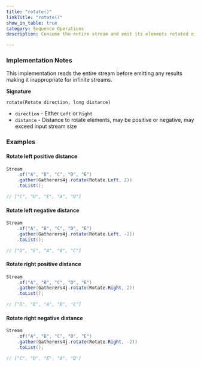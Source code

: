 ```yaml
---
title: "rotate()"
linkTitle: "rotate()"
show_in_table: true
category: Sequence Operations
description: Consume the entire stream and emit its elements rotated either left or right `distance` number of spaces

---
```


### Implementation Notes

This implementation reads the entire stream before emitting any results making it inappropriate for infinite streams.

**Signature**

`rotate(Rotate direction, long distance)`
* `direction` - Either `Left` or `Right`
* `distance` - Distance to rotate elements, may be positive or negative, may exceed input stream size


### Examples

#### Rotate left positive distance

```java
Stream
    .of("A", "B", "C", "D", "E")
    .gather(Gatherers4j.rotate(Rotate.Left, 2))
    .toList();

// ["C", "D", "E", "A", "B"]
```

#### Rotate left negative distance

```java
Stream
    .of("A", "B", "C", "D", "E")
    .gather(Gatherers4j.rotate(Rotate.Left, -2))
    .toList();

// ["D", "E", "A", "B", "C"]
```

#### Rotate right positive distance

```java
Stream
    .of("A", "B", "C", "D", "E")
    .gather(Gatherers4j.rotate(Rotate.Right, 2))
    .toList();

// ["D", "E", "A", "B", "C"]
```

#### Rotate right negative distance

```java
Stream
    .of("A", "B", "C", "D", "E")
    .gather(Gatherers4j.rotate(Rotate.Right, -2))
    .toList();

// ["C", "D", "E", "A", "B"]
```

